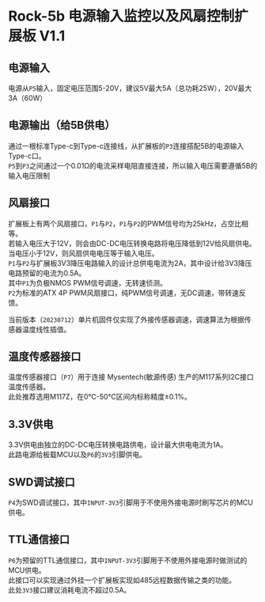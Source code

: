 # Rock-5b 电源输入监控以及风扇控制扩展板 V1.1

## 电源输入

电源从`P5`输入，固定电压范围5-20V，建议5V最大5A（总功耗25W），20V最大3A（60W）

## 电源输出（给5B供电）

通过一根标准Type-c到Type-c连接线，从扩展板的`P3`连接搭配5B的电源输入Type-c口。  
`P5`到`P3`之间通过一个0.01Ω的电流采样电阻直接连接，所以输入电压需要遵循5B的输入电压限制

## 风扇接口

扩展板上有两个风扇接口，`P1`与`P2`，`P1`与`P2`的PWM信号均为25kHz，占空比相等。  
若输入电压大于12V，则会由DC-DC电压转换电路将电压降低到12V给风扇供电。  
当电压小于12V，则风扇供电电压等于输入电压。  
`P1`与`P2`与扩展板3V3降压电路输入的设计总供电电流为2A，其中设计给3V3降压电路预留的电流为0.5A。  
其中`P1`为负极NMOS PWM信号调速，无转速侦测。  
`P2`为标准的ATX 4P PWM风扇接口，纯PWM信号调速，无DC调速，带转速反馈。

当前版本（`20230712`）单片机固件仅实现了外接传感器调速，调速算法为根据传感器温度线性插值。

## 温度传感器接口

温度传感器接口（`P7`）用于连接 Mysentech(敏源传感) 生产的M117系列I2C接口温度传感器。  
此处推荐选用M117Z，在0℃-50℃区间内标称精度±0.1%。

## 3.3V供电

3.3V供电由独立的DC-DC电压转换电路供电，设计最大供电电流为1A。  
此路电源给板载MCU以及`P6`的`3V3`引脚供电。

## SWD调试接口

`P4`为SWD调试接口，其中`INPUT-3V3`引脚用于不使用外接电源时刷写芯片的MCU供电。

## TTL通信接口

`P6`为预留的TTL通信接口，其中`INPUT-3V3`引脚用于不使用外接电源时做测试的MCU供电。    
此接口可以实现通过外挂一个扩展板实现如485远程数据传输之类的功能。  
此处`3V3`接口建议消耗电流不超过0.5A。




